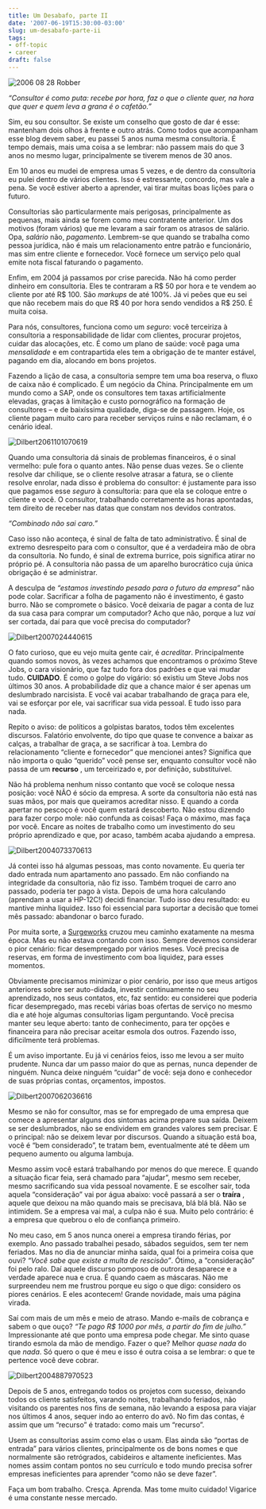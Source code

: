 ```yaml
---
title: Um Desabafo, parte II
date: '2007-06-19T15:30:00-03:00'
slug: um-desabafo-parte-ii
tags:
- off-topic
- career
draft: false
---
```


![2006 08 28 Robber](/files/2006_08_28_robber.jpg)

_“Consultor é como puta: recebe por hora, faz o que o cliente quer, na hora que quer e quem leva a grana é o cafetão.”_

Sim, eu sou consultor. Se existe um conselho que gosto de dar é esse: mantenham dois olhos à frente e outro atrás. Como todos que acompanham esse blog devem saber, eu passei 5 anos numa mesma consultoria. É tempo demais, mais uma coisa a se lembrar: não passem mais do que 3 anos no mesmo lugar, principalmente se tiverem menos de 30 anos.

Em 10 anos eu mudei de empresa umas 5 vezes, e de dentro da consultoria eu pulei dentro de vários clientes. Isso é estressante, concordo, mas vale a pena. Se você estiver aberto a aprender, vai tirar muitas boas lições para o futuro.


Consultorias são particularmente mais perigosas, principalmente as pequenas, mais ainda se forem como meu contratente anterior. Um dos motivos (foram vários) que me levaram a sair foram os atrasos de salário. Opa, _salário_ não, _pagamento_. Lembrem-se que quando se trabalha como pessoa jurídica, não é mais um relacionamento entre patrão e funcionário, mas sim entre cliente e fornecedor. Você fornece um serviço pelo qual emite nota fiscal faturando o pagamento.

Enfim, em 2004 já passamos por crise parecida. Não há como perder dinheiro em consultoria. Eles te contraram a R$ 50 por hora e te vendem ao cliente por até R$ 100. São _markups_ de até 100%. Já vi peões que eu sei que não recebem mais do que R$ 40 por hora sendo vendidos a R$ 250. É muita coisa.

Para nós, consultores, funciona como um _seguro_: você terceiriza à consultoria a responsabilidade de lidar com clientes, procurar projetos, cuidar das alocações, etc. É como um plano de saúde: você paga uma _mensalidade_ e em contrapartida eles tem a obrigação de te manter estável, pagando em dia, alocando em bons projetos.

Fazendo a lição de casa, a consultoria sempre tem uma boa reserva, o fluxo de caixa não é complicado. É um negócio da China. Principalmente em um mundo como a SAP, onde os consultores tem taxas artificialmente elevadas, graças à limitação e custo pornográfico na formação de consultores – e de baixíssima qualidade, diga-se de passagem. Hoje, os cliente pagam muito caro para receber serviços ruins e não reclamam, é o cenário ideal.

![Dilbert2061101070619](/files/dilbert2061101070619.gif)

Quando uma consultoria dá sinais de problemas financeiros, é o sinal vermelho: pule fora o quanto antes. Não pense duas vezes. Se o cliente resolve dar chilique, se o cliente resolve atrasar a fatura, se o cliente resolve enrolar, nada disso é problema do consultor: é justamente para isso que pagamos esse _seguro_ à consultoria: para que ela se coloque entre o cliente e você. O consultor, trabalhando corretamente as horas apontadas, tem direito de receber nas datas que constam nos devidos contratos.

_“Combinado não sai caro.”_

Caso isso não aconteça, é sinal de falta de tato administrativo. É sinal de extremo desrespeito para com o consultor, que é a verdadeira mão de obra da consultoria. No fundo, é sinal de extrema burrice, pois significa atirar no próprio pé. A consultoria não passa de um aparelho burocrático cuja única obrigação é se administrar.

A desculpa de _“estamos investindo pesado para o futuro da empresa”_ não pode colar. Sacrificar a folha de pagamento não é investimento, é gasto burro. Não se compromete o básico. Você deixaria de pagar a conta de luz da sua casa para comprar um computador? Acho que não, porque a luz _vai_ ser cortada, daí para que você precisa do computador?

![Dilbert2007024440615](/files/dilbert2007024440615.gif)

O fato curioso, que eu vejo muita gente cair, é _acreditar_. Principalmente quando somos novos, às vezes achamos que encontramos o próximo Steve Jobs, o cara visionário, que faz tudo fora dos padrões e que vai mudar tudo. **CUIDADO**. É como o golpe do vigário: só existiu um Steve Jobs nos últimos 30 anos. A probabilidade diz que a chance maior é ser apenas um deslumbrado narcisista. E você vai acabar trabalhando de graça para ele, vai se esforçar por ele, vai sacrificar sua vida pessoal. E tudo isso para nada.

Repito o aviso: de políticos a golpistas baratos, todos têm excelentes discursos. Falatório envolvente, do tipo que quase te convence a baixar as calças, a trabalhar de graça, a se sacrificar à toa. Lembra do relacionamento “cliente e fornecedor” que mencionei antes? Significa que não importa o quão “querido” você pense ser, enquanto consultor você não passa de um **recurso** , um terceirizado e, por definição, substituível.

Não há problema nenhum nisso contanto que você se coloque nessa posição: você NÃO é sócio da empresa. A sorte da consultoria não está nas suas mãos, por mais que queiramos acreditar nisso. E quando a corda apertar no pescoço é você quem estará descoberto. Não estou dizendo para fazer corpo mole: não confunda as coisas! Faça o máximo, mas faça por você. Encare as noites de trabalho como um investimento do seu próprio aprendizado e que, por acaso, também acaba ajudando a empresa.

![Dilbert2004073370613](/files/dilbert2004073370613.gif)

Já contei isso há algumas pessoas, mas conto novamente. Eu queria ter dado entrada num apartamento ano passado. Em não confiando na integridade da consultoria, não fiz isso. Também troquei de carro ano passado, poderia ter pago à vista. Depois de uma hora calculando (aprendam a usar a HP-12C!) decidi financiar. Tudo isso deu resultado: eu mantive minha liquidez. Isso foi essencial para suportar a decisão que tomei mês passado: abandonar o barco furado.

Por muita sorte, a [Surgeworks](http://www.surgeworks.com) cruzou meu caminho exatamente na mesma época. Mas eu não estava contando com isso. Sempre devemos considerar o pior cenário: ficar desempregado por vários meses. Você precisa de reservas, em forma de investimento com boa liquidez, para esses momentos.

Obviamente precisamos minimizar o pior cenário, por isso que meus artigos anteriores sobre ser auto-didada, investir continuamente no seu aprendizado, nos seus contatos, etc, faz sentido: eu considerei que poderia ficar desempregado, mas recebi várias boas ofertas de serviço no mesmo dia e até hoje algumas consultorias ligam perguntando. Você precisa manter seu leque aberto: tanto de conhecimento, para ter opções e financeira para não precisar aceitar esmola dos outros. Fazendo isso, dificilmente terá problemas.

É um aviso importante. Eu já vi cenários feios, isso me levou a ser muito prudente. Nunca dar um passo maior do que as pernas, nunca depender de ninguém. Nunca deixe ninguém “cuidar” de você: seja dono e conhecedor de suas próprias contas, orçamentos, impostos.

![Dilbert2007062036616](/files/dilbert2007062036616.gif)

Mesmo se não for consultor, mas se for empregado de uma empresa que comece a apresentar alguns dos sintomas acima prepare sua saída. Deixem se ser deslumbrados, não se endividem em grandes valores sem precisar. E o principal: não se deixem levar por discursos. Quando a situação está boa, você é “bem considerado”, te tratam bem, eventualmente até te dêem um pequeno aumento ou alguma lambuja.

Mesmo assim você estará trabalhando por menos do que merece. E quando a situação ficar feia, será chamado para “ajudar”, mesmo sem receber, mesmo sacrificando sua vida pessoal novamente. E se escolher sair, toda aquela “consideração” vai por água abaixo: você passará a ser o **traíra** , aquele que deixou na mão quando mais se precisava, blá blá blá. Não se intimidem. Se a empresa vai mal, a culpa não é sua. Muito pelo contrário: é a empresa que quebrou o elo de confiança primeiro.

No meu caso, em 5 anos nunca onerei a empresa tirando férias, por exemplo. Ano passado trabalhei pesado, sábados seguidos, sem ter nem feriados. Mas no dia de anunciar minha saída, qual foi a primeira coisa que ouvi? _“Você sabe que existe a multa de rescisão”_. Ótimo, a “consideração” foi pelo ralo. Daí aquele discurso pomposo de outrora desaparece e a verdade aparece nua e crua. É quando caem as máscaras. Não me surpreendeu nem me frustrou porque eu sigo o que digo: considero os piores cenários. E eles acontecem! Grande novidade, mais uma página virada.

Saí com mais de um mês e meio de atraso. Mando e-mails de cobrança e sabem o que ouço? _“Te pago R$ 1000 por mês, a partir do fim de julho.”_ Impressionante até que ponto uma empresa pode chegar. Me sinto quase tirando esmola da mão de mendigo. Fazer o que? Melhor _quase nada_ do que _nada_. Só quero o que é meu e isso é outra coisa a se lembrar: o que te pertence você deve cobrar.

![Dilbert2004887970523](/files/dilbert2004887970523.gif)

Depois de 5 anos, entregando todos os projetos com sucesso, deixando todos os cliente satisfeitos, varando noites, trabalhando feriados, não visitando os parentes nos fins de semana, não levando a esposa para viajar nos últimos 4 anos, sequer indo ao enterro do avô. No fim das contas, é assim que um “recurso” é tratado: como mais um “recurso”.

Usem as consultorias assim como elas o usam. Elas ainda são “portas de entrada” para vários clientes, principalmente os de bons nomes e que normalmente são retrógrados, cabideiros e altamente ineficientes. Mas nomes assim contam pontos no seu currículo e todo mundo precisa sofrer empresas ineficientes para aprender “como não se deve fazer”.

Faça um bom trabalho. Cresça. Aprenda. Mas tome muito cuidado! Vigarice é uma constante nesse mercado.

